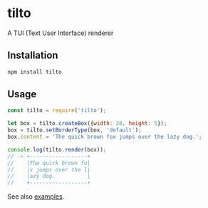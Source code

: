 # tilto

A TUI (Text User Interface) renderer


## Installation
```bash
npm install tilto
```


## Usage

```js
const tilto = require('tilto');

let box = tilto.createBox({width: 20, height: 5});
box = tilto.setBorderType(box, 'default');
box.content = 'The quick brown fox jumps over the lazy dog.';

console.log(tilto.render(box));
// -> +------------------+
//    |The quick brown fo|
//    |x jumps over the l|
//    |azy dog.          |
//    +------------------+
```

See also [examples](/examples).
